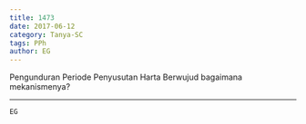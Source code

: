 ```yaml
---
title: 1473
date: 2017-06-12
category: Tanya-SC
tags: PPh
author: EG
---
```


Pengunduran Periode Penyusutan Harta Berwujud bagaimana mekanismenya?

---



`EG`
